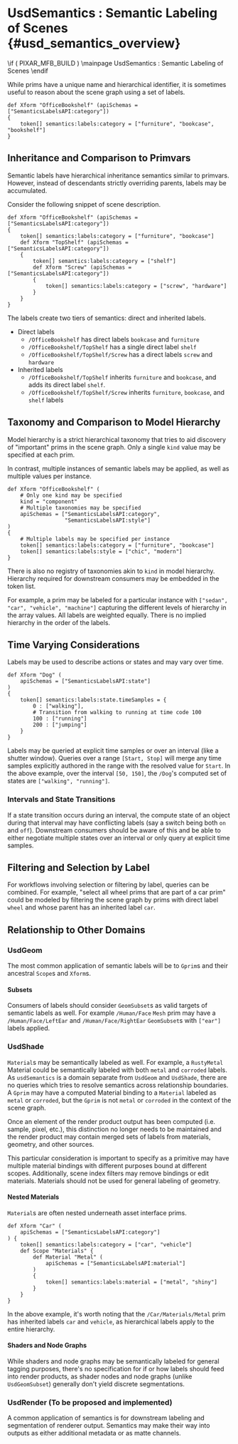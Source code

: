 # UsdSemantics : Semantic Labeling of Scenes {#usd_semantics_overview}
\if ( PIXAR_MFB_BUILD )
\mainpage UsdSemantics : Semantic Labeling of Scenes
\endif

While prims have a unique name and hierarchical identifier, it is sometimes
useful to reason about the scene graph using a set of labels.

```
def Xform "OfficeBookshelf" (apiSchemas = ["SemanticsLabelsAPI:category"])
{
    token[] semantics:labels:category = ["furniture", "bookcase", "bookshelf"]
}
```

## Inheritance and Comparison to Primvars
Semantic labels have hierarchical inheritance semantics similar
to primvars. However, instead of descendants strictly overriding
parents, labels may be accumulated.

Consider the following snippet of scene description.
```
def Xform "OfficeBookshelf" (apiSchemas = ["SemanticsLabelsAPI:category"])
{
    token[] semantics:labels:category = ["furniture", "bookcase"]
    def Xform "TopShelf" (apiSchemas = ["SemanticsLabelsAPI:category"])
    {
        token[] semantics:labels:category = ["shelf"]
        def Xform "Screw" (apiSchemas = ["SemanticsLabelsAPI:category"])
        {
            token[] semantics:labels:category = ["screw", "hardware"]
        }
    }
}
```
The labels create two tiers of semantics: direct and inherited labels.
* Direct labels
    * `/OfficeBookshelf` has direct labels `bookcase` and `furniture`
    * `/OfficeBookshelf/TopShelf` has a single direct label `shelf`
    * `/OfficeBookshelf/TopShelf/Screw` has a direct labels `screw` and `hardware`
* Inherited labels
    * `/OfficeBookshelf/TopShelf` inherits `furniture` and
      `bookcase`, and adds its direct label `shelf`.
    * `/OfficeBookshelf/TopShelf/Screw` inherits `furniture`,
      `bookcase`, and `shelf` labels

## Taxonomy and Comparison to Model Hierarchy
Model hierarchy is a strict hierarchical taxonomy that
tries to aid discovery of "important" prims in the scene graph. 
Only a single `kind` value may be specified at each prim.

In contrast, multiple instances of semantic labels may be applied, 
as well as multiple values per instance.

```
def Xform "OfficeBookshelf" (
    # Only one kind may be specified
    kind = "component"
    # Multiple taxonomies may be specified
    apiSchemas = ["SemanticsLabelsAPI:category",
                  "SemanticsLabelsAPI:style"]
)
{
    # Multiple labels may be specified per instance
    token[] semantics:labels:category = ["furniture", "bookcase"]
    token[] semantics:labels:style = ["chic", "modern"]
}
```

There is also no registry of taxonomies akin to `kind` in model
hierarchy. Hierarchy required for downstream consumers may be
embedded in the token list.

For example, a prim may be labeled for a particular instance with
`["sedan", "car", "vehicle", "machine"]` capturing the different 
levels of hierarchy in the array values. All labels are weighted 
equally. There is no implied hierarchy in the order of the labels.

## Time Varying Considerations
Labels may be used to describe actions or states and may vary over time.
```
def Xform "Dog" (
    apiSchemas = ["SemanticsLabelsAPI:state"]
)
{
    token[] semantics:labels:state.timeSamples = {
        0 : ["walking"],
        # Transition from walking to running at time code 100
        100 : ["running"]
        200 : ["jumping"]
    }
}
```
Labels may be queried at explicit time samples or over an interval 
(like a shutter window). Queries over a range `[Start, Stop]` will merge
any time samples explicitly authored in the range with the resolved value
for `Start`. In the above example, over the interval `[50, 150]`, the `/Dog`'s
computed set of states are `["walking", "running"]`.

### Intervals and State Transitions
If a state transition occurs during an interval, the compute state of an object 
during that interval may have conflicting labels (say a switch being both `on` 
and `off`). Downstream consumers should be aware of this and be able to either
negotiate multiple states over an interval or only query at explicit time
samples.

## Filtering and Selection by Label
For workflows involving selection or filtering by label, queries
can be combined. For example, "select all wheel prims that are part
of a car prim" could be modeled by filtering the scene graph by prims
with direct label `wheel` and whose parent has an inherited label `car`.

## Relationship to Other Domains
### UsdGeom
The most common application of semantic labels will be to `Gprim`s and their
ancestral `Scope`s and `Xform`s.

#### Subsets
Consumers of labels should consider `GeomSubset`s as valid targets of semantic
labels as well. For example `/Human/Face` `Mesh` prim may have a
`/Human/Face/LeftEar` and `/Human/Face/RightEar` `GeomSubset`s with `["ear"]`
labels applied.

### UsdShade
`Material`s may be semantically labeled as well. For example, a `RustyMetal`
Material could be semantically labeled with both `metal` and `corroded` labels.
As `usdSemantics` is a domain separate from `UsdGeom` and `UsdShade`, there are
no queries which tries to resolve semantics across relationship boundaries. A
`Gprim` may have a computed Material binding to a `Material` labeled as `metal`
or `corroded`, but the `Gprim` is not `metal` or `corroded` in the context
of the scene graph.

Once an element of the render product output has been computed (i.e. sample,
pixel, etc.), this distinction no longer needs to be maintained and the
render product may contain merged sets of labels from materials, geometry,
and other sources.

This particular consideration is important to specify as a primitive may have
multiple material bindings with different purposes bound at different scopes.
Additionally, scene index filters may remove bindings or edit materials.
Materials should not be used for general labeling of geometry.

#### Nested Materials
`Material`s are often nested underneath asset interface prims.

```
def Xform "Car" (
    apiSchemas = ["SemanticsLabelsAPI:category"]
) {
    token[] semantics:labels:category = ["car", "vehicle"]
    def Scope "Materials" {
        def Material "Metal" (
            apiSchemas = ["SemanticsLabelsAPI:material"]
        )
        {
            token[] semantics:labels:material = ["metal", "shiny"]
        }
    }
}
```
In the above example, it's worth noting that the `/Car/Materials/Metal` prim
has inherited labels `car` and `vehicle`, as hierarchical labels apply to the
entire hierarchy.

#### Shaders and Node Graphs
While shaders and node graphs may be semantically labeled for general tagging
purposes, there's no specification for if or how labels should feed into render 
products, as shader nodes and node graphs (unlike `UsdGeomSubset`) generally
don't yield discrete segmentations.

### UsdRender (To be proposed and implemented)
A common application of semantics is for downstream labeling and segmentation
of renderer output. Semantics may make their way into outputs as
either additional metadata or as matte channels.